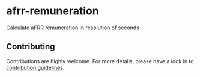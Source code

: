 # afrr-remuneration
Calculate aFRR remuneration in resolution of seconds

## Contributing

Contributions are highly welcome. For more details, please have a look in to 
[contribution guidelines](https://github.com/energy2market/afrr-remuneration/blob/main/README.md).
